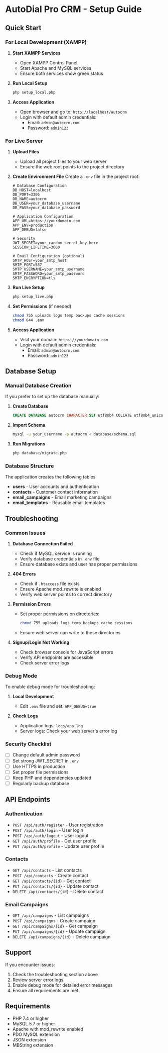 # AutoDial Pro CRM - Setup Guide

## Quick Start

### For Local Development (XAMPP)

1. **Start XAMPP Services**
   - Open XAMPP Control Panel
   - Start Apache and MySQL services
   - Ensure both services show green status

2. **Run Local Setup**
   ```bash
   php setup_local.php
   ```

3. **Access Application**
   - Open browser and go to: `http://localhost/autocrm`
   - Login with default admin credentials:
     - Email: `admin@autocrm.com`
     - Password: `admin123`

### For Live Server

1. **Upload Files**
   - Upload all project files to your web server
   - Ensure the web root points to the project directory

2. **Create Environment File**
   Create a `.env` file in the project root:
   ```env
   # Database Configuration
   DB_HOST=localhost
   DB_PORT=3306
   DB_NAME=autocrm
   DB_USER=your_database_username
   DB_PASS=your_database_password
   
   # Application Configuration
   APP_URL=https://yourdomain.com
   APP_ENV=production
   APP_DEBUG=false
   
   # Security
   JWT_SECRET=your_random_secret_key_here
   SESSION_LIFETIME=3600
   
   # Email Configuration (optional)
   SMTP_HOST=your_smtp_host
   SMTP_PORT=587
   SMTP_USERNAME=your_smtp_username
   SMTP_PASSWORD=your_smtp_password
   SMTP_ENCRYPTION=tls
   ```

3. **Run Live Setup**
   ```bash
   php setup_live.php
   ```

4. **Set Permissions** (if needed)
   ```bash
   chmod 755 uploads logs temp backups cache sessions
   chmod 644 .env
   ```

5. **Access Application**
   - Visit your domain: `https://yourdomain.com`
   - Login with default admin credentials:
     - Email: `admin@autocrm.com`
     - Password: `admin123`

## Database Setup

### Manual Database Creation

If you prefer to set up the database manually:

1. **Create Database**
   ```sql
   CREATE DATABASE autocrm CHARACTER SET utf8mb4 COLLATE utf8mb4_unicode_ci;
   ```

2. **Import Schema**
   ```bash
   mysql -u your_username -p autocrm < database/schema.sql
   ```

3. **Run Migrations**
   ```bash
   php database/migrate.php
   ```

### Database Structure

The application creates the following tables:

- **users** - User accounts and authentication
- **contacts** - Customer contact information
- **email_campaigns** - Email marketing campaigns
- **email_templates** - Reusable email templates

## Troubleshooting

### Common Issues

1. **Database Connection Failed**
   - Check if MySQL service is running
   - Verify database credentials in `.env` file
   - Ensure database exists and user has proper permissions

2. **404 Errors**
   - Check if `.htaccess` file exists
   - Ensure Apache mod_rewrite is enabled
   - Verify web server points to correct directory

3. **Permission Errors**
   - Set proper permissions on directories:
     ```bash
     chmod 755 uploads logs temp backups cache sessions
     ```
   - Ensure web server can write to these directories

4. **Signup/Login Not Working**
   - Check browser console for JavaScript errors
   - Verify API endpoints are accessible
   - Check server error logs

### Debug Mode

To enable debug mode for troubleshooting:

1. **Local Development**
   - Edit `.env` file and set: `APP_DEBUG=true`

2. **Check Logs**
   - Application logs: `logs/app.log`
   - Server logs: Check your web server's error log

### Security Checklist

- [ ] Change default admin password
- [ ] Set strong JWT_SECRET in `.env`
- [ ] Use HTTPS in production
- [ ] Set proper file permissions
- [ ] Keep PHP and dependencies updated
- [ ] Regularly backup database

## API Endpoints

### Authentication
- `POST /api/auth/register` - User registration
- `POST /api/auth/login` - User login
- `POST /api/auth/logout` - User logout
- `GET /api/auth/profile` - Get user profile
- `PUT /api/auth/profile` - Update user profile

### Contacts
- `GET /api/contacts` - List contacts
- `POST /api/contacts` - Create contact
- `GET /api/contacts/{id}` - Get contact
- `PUT /api/contacts/{id}` - Update contact
- `DELETE /api/contacts/{id}` - Delete contact

### Email Campaigns
- `GET /api/campaigns` - List campaigns
- `POST /api/campaigns` - Create campaign
- `GET /api/campaigns/{id}` - Get campaign
- `PUT /api/campaigns/{id}` - Update campaign
- `DELETE /api/campaigns/{id}` - Delete campaign

## Support

If you encounter issues:

1. Check the troubleshooting section above
2. Review server error logs
3. Enable debug mode for detailed error messages
4. Ensure all requirements are met

## Requirements

- PHP 7.4 or higher
- MySQL 5.7 or higher
- Apache with mod_rewrite enabled
- PDO MySQL extension
- JSON extension
- MBString extension 